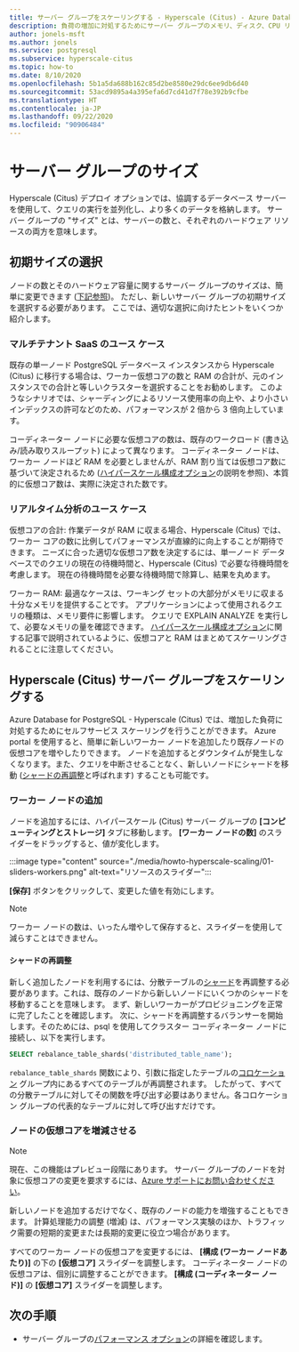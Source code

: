 ```yaml
---
title: サーバー グループをスケーリングする - Hyperscale (Citus) - Azure Database for PostgreSQL
description: 負荷の増加に対処するためにサーバー グループのメモリ、ディスク、CPU リソースを調整する
author: jonels-msft
ms.author: jonels
ms.service: postgresql
ms.subservice: hyperscale-citus
ms.topic: how-to
ms.date: 8/10/2020
ms.openlocfilehash: 5b1a5da688b162c85d2be8580e29dc6ee9db6d40
ms.sourcegitcommit: 53acd9895a4a395efa6d7cd41d7f78e392b9cfbe
ms.translationtype: HT
ms.contentlocale: ja-JP
ms.lasthandoff: 09/22/2020
ms.locfileid: "90906484"
---
```

# <a name="server-group-size"></a>サーバー グループのサイズ

Hyperscale (Citus) デプロイ オプションでは、協調するデータベース サーバーを使用して、クエリの実行を並列化し、より多くのデータを格納します。 サーバー グループの "サイズ" とは、サーバーの数と、それぞれのハードウェア リソースの両方を意味します。

## <a name="picking-initial-size"></a>初期サイズの選択

ノードの数とそのハードウェア容量に関するサーバー グループのサイズは、簡単に変更できます ([下記参照](#scale-a-hyperscale-citus-server-group))。 ただし、新しいサーバー グループの初期サイズを選択する必要があります。 ここでは、適切な選択に向けたヒントをいくつか紹介します。

### <a name="multi-tenant-saas-use-case"></a>マルチテナント SaaS のユース ケース

既存の単一ノード PostgreSQL データベース インスタンスから Hyperscale (Citus) に移行する場合は、ワーカー仮想コアの数と RAM の合計が、元のインスタンスでの合計と等しいクラスターを選択することをお勧めします。 このようなシナリオでは、シャーディングによるリソース使用率の向上や、より小さいインデックスの許可などのため、パフォーマンスが 2 倍から 3 倍向上しています。

コーディネーター ノードに必要な仮想コアの数は、既存のワークロード (書き込み/読み取りスループット) によって異なります。 コーディネーター ノードは、ワーカー ノードほど RAM を必要としませんが、RAM 割り当ては仮想コア数に基づいて決定されるため ([ハイパースケール構成オプション](concepts-hyperscale-configuration-options.md)の説明を参照)、本質的に仮想コア数は、実際に決定された数です。

### <a name="real-time-analytics-use-case"></a>リアルタイム分析のユース ケース

仮想コアの合計: 作業データが RAM に収まる場合、Hyperscale (Citus) では、ワーカー コアの数に比例してパフォーマンスが直線的に向上することが期待できます。 ニーズに合った適切な仮想コア数を決定するには、単一ノード データベースでのクエリの現在の待機時間と、Hyperscale (Citus) で必要な待機時間を考慮します。 現在の待機時間を必要な待機時間で除算し、結果を丸めます。

ワーカー RAM: 最適なケースは、ワーキング セットの大部分がメモリに収まる十分なメモリを提供することです。 アプリケーションによって使用されるクエリの種類は、メモリ要件に影響します。 クエリで EXPLAIN ANALYZE を実行して、必要なメモリの量を確認できます。 [ハイパースケール構成オプション](concepts-hyperscale-configuration-options.md)に関する記事で説明されているように、仮想コアと RAM はまとめてスケーリングされることに注意してください。

## <a name="scale-a-hyperscale-citus-server-group"></a>Hyperscale (Citus) サーバー グループをスケーリングする

Azure Database for PostgreSQL - Hyperscale (Citus) では、増加した負荷に対処するためにセルフサービス スケーリングを行うことができます。 Azure portal を使用すると、簡単に新しいワーカー ノードを追加したり既存ノードの仮想コアを増やしたりできます。 ノードを追加するとダウンタイムが発生しなくなります。また、クエリを中断させることなく、新しいノードにシャードを移動 ([シャードの再調整](#rebalance-shards)と呼ばれます) することも可能です。

### <a name="add-worker-nodes"></a>ワーカー ノードの追加

ノードを追加するには、ハイパースケール (Citus) サーバー グループの **[コンピューティングとストレージ]** タブに移動します。  **[ワーカー ノードの数]** のスライダーをドラッグすると、値が変化します。

:::image type="content" source="./media/howto-hyperscale-scaling/01-sliders-workers.png" alt-text="リソースのスライダー":::

**[保存]** ボタンをクリックして、変更した値を有効にします。

> [!NOTE]
> ワーカー ノードの数は、いったん増やして保存すると、スライダーを使用して減らすことはできません。

#### <a name="rebalance-shards"></a>シャードの再調整

新しく追加したノードを利用するには、分散テーブルの[シャード](concepts-hyperscale-distributed-data.md#shards)を再調整する必要があります。これは、既存のノードから新しいノードにいくつかのシャードを移動することを意味します。 まず、新しいワーカーがプロビジョニングを正常に完了したことを確認します。 次に、シャードを再調整するバランサーを開始します。そのためには、psql を使用してクラスター コーディネーター ノードに接続し、以下を実行します。

```sql
SELECT rebalance_table_shards('distributed_table_name');
```

`rebalance_table_shards` 関数により、引数に指定したテーブルの[コロケーション](concepts-hyperscale-colocation.md) グループ内にあるすべてのテーブルが再調整されます。 したがって、すべての分散テーブルに対してその関数を呼び出す必要はありません。各コロケーション グループの代表的なテーブルに対して呼び出すだけです。

### <a name="increase-or-decrease-vcores-on-nodes"></a>ノードの仮想コアを増減させる

> [!NOTE]
> 現在、この機能はプレビュー段階にあります。 サーバー グループのノードを対象に仮想コアの変更を要求するには、[Azure サポートにお問い合わせください](https://portal.azure.com/?#blade/Microsoft_Azure_Support/HelpAndSupportBlade)。

新しいノードを追加するだけでなく、既存のノードの能力を増強することもできます。 計算処理能力の調整 (増減) は、パフォーマンス実験のほか、トラフィック需要の短期的変更または長期的変更に役立つ場合があります。

すべてのワーカー ノードの仮想コアを変更するには、 **[構成 (ワーカー ノードあたり)]** の下の **[仮想コア]** スライダーを調整します。 コーディネーター ノードの仮想コアは、個別に調整することができます。 **[構成 (コーディネーター ノード)]** の **[仮想コア]** スライダーを調整します。

## <a name="next-steps"></a>次の手順

- サーバー グループの[パフォーマンス オプション](concepts-hyperscale-configuration-options.md)の詳細を確認します。
